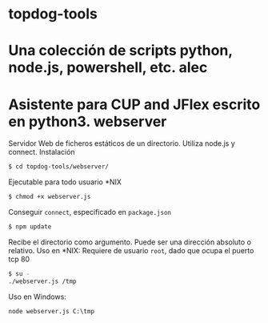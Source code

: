 topdog-tools
============

Una colección de scripts python, node.js, powershell, etc.
alec
====

Asistente para CUP and JFlex escrito en python3. 
webserver
====
Servidor Web de ficheros estáticos de un directorio.
Utiliza node.js y connect.
Instalación
```Bash
$ cd topdog-tools/webserver/
```
Ejecutable para todo usuario *NIX
```Bash
$ chmod +x webserver.js 
```
Conseguir `connect`, especificado en `package.json`
```Bash
$ npm update
```
Recibe el directorio como argumento. Puede ser una dirección absoluto o relativo.
Uso en *NIX: Requiere de usuario `root`, dado que ocupa el puerto tcp 80
```Bash
$ su -
./webserver.js /tmp
```
Uso en Windows:
```
node webserver.js C:\tmp
```
